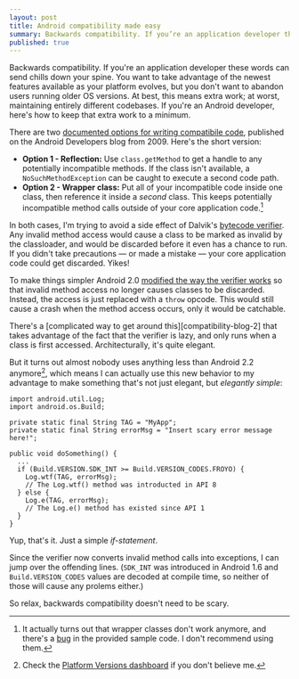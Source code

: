 ```yaml
---
layout: post
title: Android compatibility made easy
summary: Backwards compatibility. If you’re an application developer these words can send chills down your spine. You want to take advantage of the newest features available as your platform evolves, but you don’t want to abandon users running older OS versions. At best, this means extra work; at worst, maintaining entirely different codebases. If you’re an Android developer, here’s how to keep that extra work to a minimum.
published: true
---
```


Backwards compatibility. If you're an application developer these words can send chills down your spine. You want to take advantage of the newest features available as your platform evolves, but you don't want to abandon users running older OS versions. At best, this means extra work; at worst, maintaining entirely different codebases. If you're an Android developer, here's how to keep that extra work to a minimum.

There are two [documented options for writing compatibile code][compatibility-blog], published on the Android Developers blog from 2009. Here's the short version:

- **Option 1 - Reflection:** Use `class.getMethod` to get a handle to any potentially incompatible methods. If the class isn't available, a `NoSuchMethodException` can be caught to execute a second code path.
- **Option 2 - Wrapper class:** Put all of your incompatible code inside one class, then reference it inside a _second_ class. This keeps potentially incompatible method calls outside of your core application code.[^1]

In both cases, I'm trying to avoid a side effect of Dalvik's [bytecode verifier][verifier]. Any invalid method access would cause a class to be marked as invalid by the classloader, and would be discarded before it even has a chance to run. If you didn't take precautions — or made a mistake — your core application code could get discarded. Yikes!

To make things simpler Android 2.0 [modified the way the verifier works][verifier-change] so that invalid method access no longer causes classes to be discarded. Instead, the access is just replaced with a `throw` opcode. This would still cause a crash when the method access occurs, only it would be catchable.

There's a [complicated way to get around this][compatibility-blog-2] that takes advantage of the fact that the verifier is lazy, and only runs when a class is first accessed. Architecturally, it's quite elegant.

But it turns out almost nobody uses anything less than Android 2.2 anymore[^2], which means I can actually use this new behavior to my advantage to make something that's not just elegant, but _elegantly simple_: 

    import android.util.Log;
    import android.os.Build;
    
    private static final String TAG = "MyApp";
    private static final String errorMsg = "Insert scary error message here!";
    
    public void doSomething() {
      ...
      if (Build.VERSION.SDK_INT >= Build.VERSION_CODES.FROYO) {
        Log.wtf(TAG, errorMsg);
        // The Log.wtf() method was introducted in API 8
      } else {
        Log.e(TAG, errorMsg);
        // The Log.e() method has existed since API 1
      }
    }

Yup, that's it. Just a simple *if-statement*.

Since the verifier now converts invalid method calls into exceptions, I can jump over the offending lines. (`SDK_INT` was introduced in Android 1.6 and `Build.VERSION_CODES` values are decoded at compile time, so neither of those will cause any prolems either.)

So relax, backwards compatibility doesn't need to be scary.

[^1]: It actually turns out that wrapper classes don't work anymore, and there's a [bug][bug] in the  provided sample code. I don't recommend using them.
[^2]: Check the [Platform Versions dashboard][dashboard] if you don't believe me.

[compatibility-blog]: http://android-developers.blogspot.com/2009/04/backward-compatibility-for-android.html
[verifier]: http://htmlpreview.github.com/?https://github.com/android/platform_dalvik/blob/master/docs/verifier.html
[bug]: http://code.google.com/p/android/issues/detail?id=13100
[verifier-change]: https://github.com/android/platform_dalvik/commit/0df441364d2721985d4e64a2ab398c4407c1ff55
[comatibility-blog-2]: http://android-developers.blogspot.com/2010/07/how-to-have-your-cupcake-and-eat-it-too.html
[dashboard]: http://android-developers.blogspot.com/2010/07/how-to-have-your-cupcake-and-eat-it-too.html